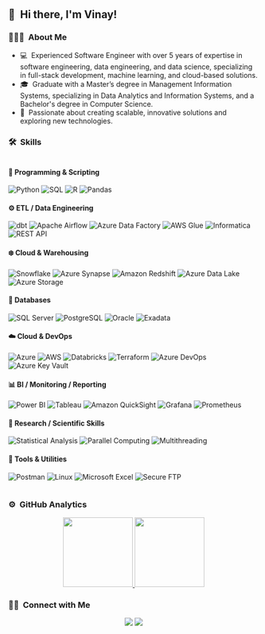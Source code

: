 ## 👋  &nbsp;Hi there, I'm Vinay! 
 

### 👨🏻‍💻 &nbsp;About Me

- 💻 &nbsp;Experienced Software Engineer with over 5 years of expertise in software engineering, data engineering, and data science, specializing in full-stack development, machine learning, and cloud-based solutions.
- 🎓 &nbsp;Graduate with a Master’s degree in Management Information Systems, specializing in Data Analytics and Information Systems, and a Bachelor's degree in Computer Science.
- 🌱 &nbsp;Passionate about creating scalable, innovative solutions and exploring new technologies.

### 🛠 &nbsp;Skills

<div style="display: flex;">

<div style="flex: 1;">

#### 📜 Programming & Scripting
![Python](https://img.shields.io/badge/Python-3776AB?style=for-the-badge&logo=python&logoColor=white)
![SQL](https://img.shields.io/badge/SQL-4479A1?style=for-the-badge&logo=postgresql&logoColor=white)
![R](https://img.shields.io/badge/R-276DC3?style=for-the-badge&logo=r&logoColor=white)
![Pandas](https://img.shields.io/badge/Pandas-150458?style=for-the-badge&logo=pandas&logoColor=white)

#### ⚙️ ETL / Data Engineering
![dbt](https://img.shields.io/badge/dbt-FB542B?style=for-the-badge&logo=dbt&logoColor=white)
![Apache Airflow](https://img.shields.io/badge/Apache_Airflow-017CEE?style=for-the-badge&logo=apache-airflow&logoColor=white)
![Azure Data Factory](https://img.shields.io/badge/Azure%20Data%20Factory-0066B8?style=for-the-badge&logo=microsoft-azure&logoColor=white)
![AWS Glue](https://img.shields.io/badge/AWS%20Glue-232F3E?style=for-the-badge&logo=amazon-aws&logoColor=FF9900)
![Informatica](https://img.shields.io/badge/Informatica-E8572E?style=for-the-badge&logo=informaticacloud&logoColor=white)
![REST API](https://img.shields.io/badge/REST%20API-FF6C37?style=for-the-badge&logo=postman&logoColor=white)

#### ❄️ Cloud & Warehousing
![Snowflake](https://img.shields.io/badge/Snowflake-56B9EB?style=for-the-badge&logo=snowflake&logoColor=white)
![Azure Synapse](https://img.shields.io/badge/Azure_Synapse-008AD7?style=for-the-badge&logo=microsoft-azure&logoColor=white)
![Amazon Redshift](https://img.shields.io/badge/Amazon%20Redshift-8C4FFF?style=for-the-badge&logo=amazon-aws&logoColor=white)
![Azure Data Lake](https://img.shields.io/badge/Azure%20Data%20Lake-0078D4?style=for-the-badge&logo=microsoft-azure&logoColor=white)
![Azure Storage](https://img.shields.io/badge/Azure%20Storage-0089D6?style=for-the-badge&logo=microsoft-azure&logoColor=white)

#### 🧮 Databases
![SQL Server](https://img.shields.io/badge/SQL%20Server-CC2927?style=for-the-badge&logo=microsoft-sql-server&logoColor=white)
![PostgreSQL](https://img.shields.io/badge/PostgreSQL-336791?style=for-the-badge&logo=postgresql&logoColor=white)
![Oracle](https://img.shields.io/badge/Oracle-F80000?style=for-the-badge&logo=oracle&logoColor=white)
![Exadata](https://img.shields.io/badge/Exadata-E60000?style=for-the-badge&logo=oracle&logoColor=white)

#### ☁️ Cloud & DevOps
![Azure](https://img.shields.io/badge/Azure-0078D4?style=for-the-badge&logo=microsoft-azure&logoColor=white)
![AWS](https://img.shields.io/badge/AWS-232F3E?style=for-the-badge&logo=amazon-aws&logoColor=white)
![Databricks](https://img.shields.io/badge/Databricks-EF3E42?style=for-the-badge&logo=databricks&logoColor=white)
![Terraform](https://img.shields.io/badge/Terraform-623CE4?style=for-the-badge&logo=terraform&logoColor=white)
![Azure DevOps](https://img.shields.io/badge/Azure_DevOps-0078D7?style=for-the-badge&logo=azure-devops&logoColor=white)
![Azure Key Vault](https://img.shields.io/badge/Azure_Key_Vault-0066B8?style=for-the-badge&logo=microsoft-azure&logoColor=white)

#### 📊 BI / Monitoring / Reporting
![Power BI](https://img.shields.io/badge/Power_BI-F2C811?style=for-the-badge&logo=power-bi&logoColor=black)
![Tableau](https://img.shields.io/badge/Tableau-E97627?style=for-the-badge&logo=tableau&logoColor=white)
![Amazon QuickSight](https://img.shields.io/badge/Amazon_QuickSight-232F3E?style=for-the-badge&logo=amazon-aws&logoColor=white)
![Grafana](https://img.shields.io/badge/Grafana-F46800?style=for-the-badge&logo=grafana&logoColor=white)
![Prometheus](https://img.shields.io/badge/Prometheus-E6522C?style=for-the-badge&logo=prometheus&logoColor=white)

#### 🔬 Research / Scientific Skills
![Statistical Analysis](https://img.shields.io/badge/Statistical%20Analysis-505050?style=for-the-badge)
![Parallel Computing](https://img.shields.io/badge/Parallel_Computing-00599C?style=for-the-badge)
![Multithreading](https://img.shields.io/badge/Multithreading-4682B4?style=for-the-badge)

#### 🔧 Tools & Utilities
![Postman](https://img.shields.io/badge/Postman-FF6C37?style=for-the-badge&logo=postman&logoColor=white)
![Linux](https://img.shields.io/badge/Linux-FCC624?style=for-the-badge&logo=linux&logoColor=black)
![Microsoft Excel](https://img.shields.io/badge/Microsoft_Excel-217346?style=for-the-badge&logo=microsoft-excel&logoColor=white)
![Secure FTP](https://img.shields.io/badge/Secure_FTP-5C2D91?style=for-the-badge)

</div>

</div>

### ⚙️ &nbsp;GitHub Analytics

<p align="center">
<a href="https://github.com/svinayachanta">
  <img height="140em" src="https://github-readme-stats-eight-theta.vercel.app/api?username=svinayachanta&show_icons=true&theme=dracula&include_all_commits=true&count_private=true" />
  <img height="140em" src="https://github-readme-stats-eight-theta.vercel.app/api/top-langs/?username=svinayachanta&layout=compact&exclude_lang=java+r&theme=vue-dark" />
</a>
</p>

### 🤝🏻 &nbsp;Connect with Me

<p align="center">
<a href="https://www.linkedin.com/in/svinayachanta"><img src="https://img.shields.io/badge/-SVinayAchanta-0077B5?style=flat-square&logo=Linkedin&logoColor=white"/></a>
<a href="mailto:svinayachanta@gmail.com"><img src="https://img.shields.io/badge/-Email Me-D14836?style=flat-square&logo=Gmail&logoColor=white"/></a>
</p>
